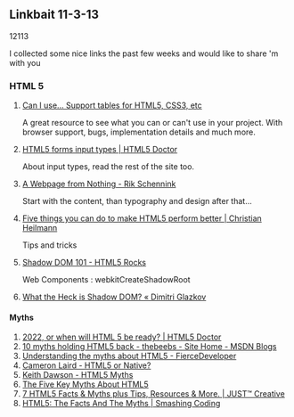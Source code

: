 <article><h2>Linkbait 11-3-13</h2><time><span class="day">1</span><span class="month">2</span><span class="year">113</span></time><p>I collected some nice links the past few weeks and would like to share 'm with you</p><h3>HTML 5</h3><ol class="linkbait">			<li>				<a href="http://caniuse.com/">Can I use... Support tables for HTML5, CSS3, etc</a>				<p>A great resource to see what you can or can't use in your project. With browser support, bugs, implementation details and much more.</p>			</li>			<li>				<a href="http://html5doctor.com/html5-forms-input-types/">HTML5 forms input types | HTML5 Doctor</a>				<p>About input types, read the rest of the site too.</p>			</li>			<li>				<a href="http://rikschennink.nl/thoughts/a-webpage-from-nothing/">A Webpage from Nothing - Rik Schennink</a>				<p>Start with the content, than typography and design after that...</p>			</li>			<li>				<a href="http://christianheilmann.com/2013/01/25/five-things-you-can-do-to-make-html5-perform-better/">Five things you can do to make HTML5 perform better | Christian Heilmann</a>				<p>Tips and tricks</p>			</li>			<li><a href="http://www.html5rocks.com/en/tutorials/webcomponents/shadowdom/">Shadow DOM 101 - HTML5 Rocks</a>			<p>Web Components : webkitCreateShadowRoot</p></li>			<li><a href="http://glazkov.com/2011/01/14/what-the-heck-is-shadow-dom/">What the Heck is Shadow DOM? &laquo; Dimitri Glazkov</a></li>		</ol>		<h4>Myths</h4>		<ol class="linkbait">			<li><a href="http://html5doctor.com/2022-or-when-will-html-5-be-ready/">2022, or when will HTML 5 be ready? | HTML5 Doctor</a>			</li>			<li><a href="http://blogs.msdn.com/b/thebeebs/archive/2012/02/08/10-myths-holding-html5-back.aspx">10 myths holding HTML5 back - thebeebs - Site Home - MSDN Blogs</a></li>			<li><a href="http://www.fiercedeveloper.com/story/understanding-myths-about-html5/2012-09-15">Understanding the myths about HTML5 - FierceDeveloper</a></li>			<li><a href="http://developinthecloud.drdobbs.com/author.asp?section_id=2280&amp;doc_id=249143">Cameron Laird - HTML5 or Native?</a></li>			<li><a href="http://developinthecloud.drdobbs.com/author.asp?section_id=2247&amp;doc_id=253850">Keith Dawson - HTML5 Myths</a></li>			<li><a href="http://www.streaminglearningcenter.com/articles/the-five-key-myths-about-html5.html?page=1">The Five Key Myths About HTML5</a></li>			<li><a href="http://justcreative.com/2012/03/27/html5-facts-and-myths-tips/">7 HTML5 Facts &amp; Myths plus Tips, Resources &amp; More. | JUST&trade; Creative</a></li>			<li><a href="http://coding.smashingmagazine.com/2010/09/23/html5-the-facts-and-the-myths/">HTML5: The Facts And The Myths | Smashing Coding</a></li>		</ol></article>